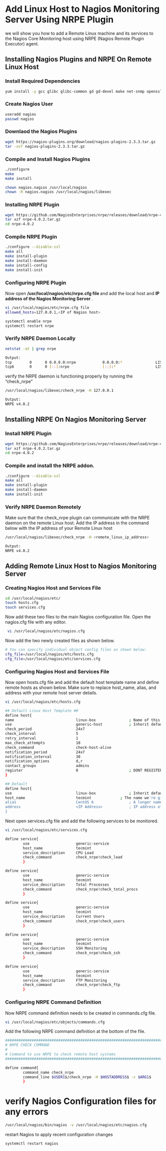 # Add Linux Host to Nagios Monitoring Server Using NRPE Plugin
we will show you how to add a Remote Linux machine and its services to the Nagios Core Monitoring host using NRPE (Nagios Remote Plugin Executor) agent.

## Installing Nagios Plugins and NRPE On Remote Linux Host
### Install Required Dependencies
```sh
yum install -y gcc glibc glibc-common gd gd-devel make net-snmp openssl-devel tar wget
```
### Create Nagios User
```sh
useradd nagios
passwd nagios
```
### Downlaod the Nagios Plugins
```sh
wget https://nagios-plugins.org/download/nagios-plugins-2.3.3.tar.gz
tar -xvf nagios-plugins-2.3.3.tar.gz
```
### Compile and Install Nagios Plugins
```sh
./configure 
make
make install

chown nagios.nagios /usr/local/nagios
chown -R nagios.nagios /usr/local/nagios/libexec
```
### Installing NRPE Plugin
```sh
wget https://github.com/NagiosEnterprises/nrpe/releases/download/nrpe-4.0.2/nrpe-4.0.2.tar.gz
tar xzf nrpe-4.0.2.tar.gz
cd nrpe-4.0.2
```
### Compile NRPE Plugin
```sh
./configure --disable-ssl
make all
make install-plugin
make install-daemon
make install-config
make install-init
```
### Configuring NRPE Plugin
Now open <b> /usr/local/nagios/etc/nrpe.cfg file </b> and add the local host and <b> IP address of the Nagios Monitoring Server </b>.
```sh
vi /usr/local/nagios/etc/nrpe.cfg file
allowed_hosts=127.0.0.1,<IP of Nagios host>

systemctl enable nrpe
systemctl restart nrpe
```
### Verify NRPE Daemon Locally
```sh
netstat -at | grep nrpe

Output:
tcp        0      0 0.0.0.0:nrpe            0.0.0.0:*               LISTEN     
tcp6       0      0 [::]:nrpe               [::]:*                  LISTEN 
```
verify the NRPE daemon is functioning properly by running the “check_nrpe”
```sh
/usr/local/nagios/libexec/check_nrpe -H 127.0.0.1

Output:
NRPE v4.0.2
```

## Installing NRPE On Nagios Monitoring Server

###  Install NRPE Plugin
```sh
wget https://github.com/NagiosEnterprises/nrpe/releases/download/nrpe-4.0.2/nrpe-4.0.2.tar.gz
tar xzf nrpe-4.0.2.tar.gz
cd nrpe-4.0.2
```

### Compile and install the NRPE addon.
```sh
./configure --disable-ssl
make all
make install-plugin
make install-daemon
make install-init
```
### Verify NRPE Daemon Remotely
Make sure that the check_nrpe plugin can communicate with the NRPE daemon on the remote Linux host. Add the IP address in the command below with the IP address of your Remote Linux host
```sh
/usr/local/nagios/libexec/check_nrpe -H <remote_linux_ip_address>

Output:
NRPE v4.0.2
```
## Adding Remote Linux Host to Nagios Monitoring Server

###  Creating Nagios Host and Services File
```sh
cd /usr/local/nagios/etc/
touch hosts.cfg
touch services.cfg
```
Now add these two files to the main Nagios configuration file. Open the nagios.cfg file with any editor.
```sh
 vi /usr/local/nagios/etc/nagios.cfg
```
Now add the two newly created files as shown below.
```sh
# You can specify individual object config files as shown below:
cfg_file=/usr/local/nagios/etc/hosts.cfg
cfg_file=/usr/local/nagios/etc/services.cfg
```

### Configuring Nagios Host and Services File
Now open hosts.cfg file and add the default host template name and define remote hosts as shown below. Make sure to replace host_name, alias, and address with your remote host server details.
```sh
vi /usr/local/nagios/etc/hosts.cfg
```
```sh
## Default Linux Host Template ##
define host{
name                            linux-box               ; Name of this template
use                             generic-host            ; Inherit default values
check_period                    24x7        
check_interval                  5       
retry_interval                  1       
max_check_attempts              10      
check_command                   check-host-alive
notification_period             24x7    
notification_interval           30      
notification_options            d,r     
contact_groups                  admins  
register                        0                       ; DONT REGISTER THIS - ITS A TEMPLATE
}

## Default
define host{
use                             linux-box               ; Inherit default values from a template
host_name                       tecmint		        ; The name we're giving to this server
alias                           CentOS 6                ; A longer name for the server
address                         <IP Address>            ; IP address of Remote Linux host
}
```
Next open services.cfg file and add the following services to be monitored.
```sh
vi /usr/local/nagios/etc/services.cfg
```
```sh
define service{
        use                     generic-service
        host_name               tecmint
        service_description     CPU Load
        check_command           check_nrpe!check_load
        }

define service{
        use                     generic-service
        host_name               tecmint
        service_description     Total Processes
        check_command           check_nrpe!check_total_procs
        }

define service{
        use                     generic-service
        host_name               tecmint
        service_description     Current Users
        check_command           check_nrpe!check_users
        }

define service{
        use                     generic-service
        host_name               tecmint
        service_description     SSH Monitoring
        check_command           check_nrpe!check_ssh
        }

define service{
        use                     generic-service
        host_name               tecmint
        service_description     FTP Monitoring
        check_command           check_nrpe!check_ftp
        }
```

### Configuring NRPE Command Definition
Now NRPE command definition needs to be created in commands.cfg file.
```sh
vi /usr/local/nagios/etc/objects/commands.cfg
```
Add the following NRPE command definition at the bottom of the file.
```sh
###############################################################################
# NRPE CHECK COMMAND
#
# Command to use NRPE to check remote host systems
###############################################################################

define command{
        command_name check_nrpe
        command_line $USER1$/check_nrpe -H $HOSTADDRESS$ -c $ARG1$
        }
```
# verify Nagios Configuration files for any errors
```sh
/usr/local/nagios/bin/nagios -v /usr/local/nagios/etc/nagios.cfg
```
restart Nagios to apply recent configuration changes
```sh
systemctl restart nagios
```
